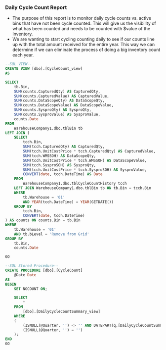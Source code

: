 ### Daily Cycle Count Report
- The purpose of this report is to monitor daily cycle counts vs. active bins that have not been cycle counted. This will give us the visibility of what has been counted and needs to be counted with $value of the Inventory.
- We are wanting to start cycling counting daily to see if our counts line up with the total amount received for the entire year. This way we can determine if we can eliminate the process of doing a big inventory count each year.

```sql
--SQL VIEW--
CREATE VIEW [dbo].[CycleCount_view]
AS 

SELECT
	tb.Bin,
	SUM(counts.CapturedQty) AS CapturedQty,
	SUM(counts.CapturedValue) AS CapturedValue,
	SUM(counts.DataScopeQty) AS DataScopeQty,
	SUM(counts.DataScopeValue) AS DataScopeValue,
	SUM(counts.SysproQty) AS SysproQty,
	SUM(counts.SysproValue) AS SysproValue,
	counts.Date
FROM
	WarehouseCompany1.dbo.tblBin tb
LEFT JOIN (
	SELECT
		tcch.Bin,
		SUM(tcch.CapturedQty) AS CapturedQty,
		SUM(tcch.UnitCostPrice * tcch.CapturedQty) AS CapturedValue,
		SUM(tcch.WMSSOH) AS DataScopeQty,
		SUM(tcch.UnitCostPrice * tcch.WMSSOH) AS DataScopeValue,
		SUM(tcch.SysproSOH) AS SysproQty,
		SUM(tcch.UnitCostPrice * tcch.SysproSOH) AS SysproValue,
		CONVERT(date, tcch.DateTime) AS Date
	FROM
		WarehouseCompany1.dbo.tblCycleCountHistory tcch
	LEFT JOIN WarehouseCompany1.dbo.tblBin tb ON tb.Bin = tcch.Bin
	WHERE
		tb.Warehouse = '01'
		AND YEAR(tcch.DateTime) = YEAR(GETDATE())
	GROUP BY	
		tcch.Bin,
		CONVERT(date, tcch.DateTime)
) AS counts ON counts.Bin = tb.Bin
WHERE
	tb.Warehouse = '01'
	AND tb.bLevel = 'Remove from Grid'
GROUP BY
	tb.Bin,
	counts.Date

GO

--SQL Stored Procedure--
CREATE PROCEDURE [dbo].[CycleCount] 
	@Date Date
AS
BEGIN
	SET NOCOUNT ON;

	SELECT
		*
	FROM
		[dbo].[DailyCycleCountSummary_view]
	WHERE
	(
        (ISNULL(@Quarter, '') <> '' AND DATEPART(q,[DailyCycleCountSummary_view].Date)=@Quarter) OR
        (ISNULL(@Quarter, '') = '')
    );
END
GO
